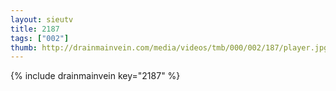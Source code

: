 ```yaml
--- 
layout: sieutv
title: 2187
tags: ["002"]
thumb: http://drainmainvein.com/media/videos/tmb/000/002/187/player.jpg
---
```

{% include drainmainvein key="2187" %} 
